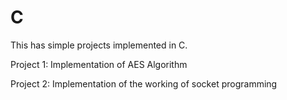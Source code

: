 # C
This has simple projects implemented in C.

Project 1:
    Implementation of AES Algorithm
    
Project 2:
    Implementation of the working of socket programming
    
